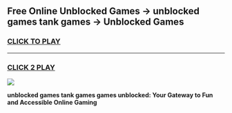 
## Free Online Unblocked Games → unblocked games tank games → Unblocked Games
<h3>
<a href="https://premium.freeplayer.one?title=unblocked_games_tank_games&ref=21F">CLICK TO PLAY</a></h3>
<hr>

<h3>
<a href="https://premium.freeplayer.one?title=unblocked_games_tank_games&ref=21F">CLICK 2 PLAY</a>
  
</h3>

<a href="https://premium.freeplayer.one?title=unblocked_games_tank_games&ref=21F/"><img src="https://clearcache.store/games.png"></a>


**unblocked games tank games games unblocked: Your Gateway to Fun and Accessible Online Gaming**
